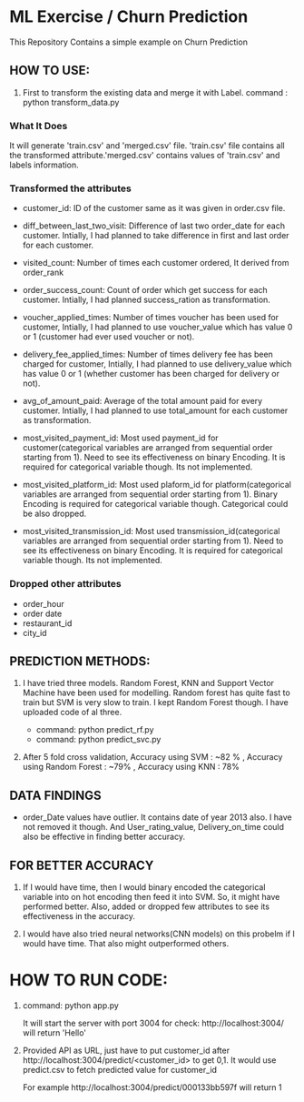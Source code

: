 # ML Exercise / Churn Prediction

This Repository Contains a simple example on Churn Prediction

## HOW TO USE:

1. First to transform the existing data and merge it with Label.
command :   python transform_data.py	 

### What It Does

It will generate 'train.csv' and 'merged.csv' file. 'train.csv' file contains  all the transformed attribute.'merged.csv' contains values of 'train.csv' and labels information.

### Transformed the attributes

- customer_id: ID of the customer same as it was given in order.csv file.

- diff_between_last_two_visit: Difference of last two order_date for each customer. Intially, I had planned to take 
difference in first and last order for each customer.

- visited_count:  Number of times each customer ordered, It derived from order_rank

- order_success_count: Count of order which get success for each customer. Intially, I had planned success_ration as transformation.

- voucher_applied_times: Number of times voucher has been used for customer, Intially, I had planned to use voucher_value which has value 0 or 1 (customer had ever used voucher or not).

- delivery_fee_applied_times: Number of times delivery fee has been charged for customer, Intially, I had planned to use delivery_value which has value 0 or 1 (whether customer has been charged for delivery or not).

- avg_of_amount_paid: Average of the total amount paid for every customer. Intially, I had planned to use total_amount for each customer as transformation.

- most_visited_payment_id: Most used payment_id for customer(categorical variables are arranged from sequential order starting from 1). Need to see its effectiveness on binary Encoding. It is required for categorical variable though. Its not implemented.

- most_visited_platform_id:  Most used plaform_id for platform(categorical variables are arranged from sequential order starting from 1). Binary Encoding is required for categorical variable though. Categorical could be also dropped.

- most_visited_transmission_id: Most used transmission_id(categorical variables are arranged from sequential order starting from 1). 
Need to see its effectiveness on binary Encoding. It is required for categorical variable though. Its not implemented.

### Dropped other attributes

- order_hour
- order date
- restaurant_id
- city_id

## PREDICTION METHODS:

1. I have tried three models. Random Forest, KNN and Support Vector Machine have been used for modelling. 
Random forest has quite fast to train but SVM is very slow to train. I kept Random Forest though. I have uploaded code of al three.
   - command: python predict_rf.py
   - command: python predict_svc.py

2. After 5 fold cross validation, Accuracy using SVM : ~82 % ,
   Accuracy using Random Forest : ~79% ,
   Accuracy using KNN : 78%


## DATA FINDINGS

- order_Date values have outlier. It contains date of year 2013 also. I have not removed it though. 
And User_rating_value, Delivery_on_time could also be effective in finding better accuracy.
  

## FOR BETTER ACCURACY

1. If I would have time, then I would binary encoded the categorical variable into on hot encoding then feed it into SVM. So, it might have performed better. Also, added or dropped few attributes to see its effectiveness in the accuracy.

2. I would have also tried neural networks(CNN models) on this probelm if I would have time. That also might outperformed others.


# HOW TO RUN CODE:

1. command: python app.py

   It will start the server with port 3004
   for check: http://localhost:3004/ will return 'Hello'

2. Provided API as URL, just have to put customer_id after http://localhost:3004/predict/<customer_id> to get 0,1. It would   use predict.csv to fetch predicted value for customer_id

   For example http://localhost:3004/predict/000133bb597f will return 1

